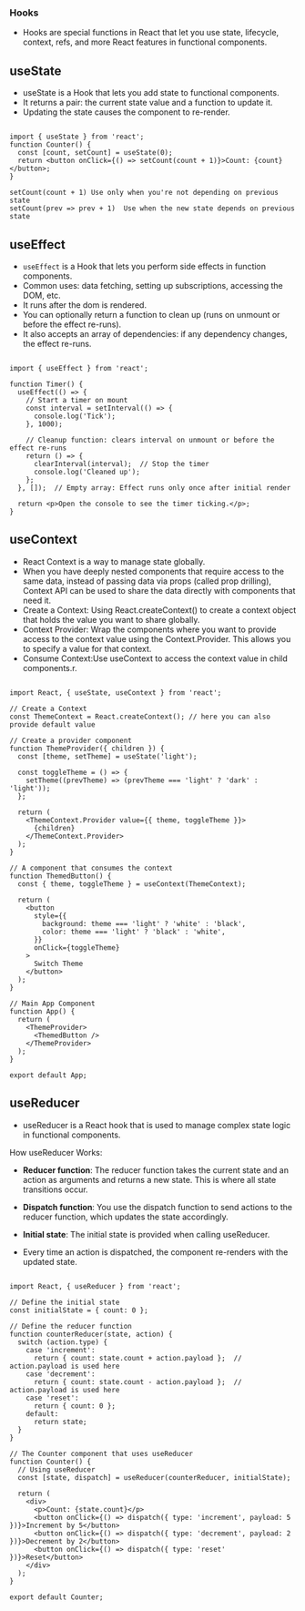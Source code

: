 ### Hooks
- Hooks are special functions in React that let you use state, lifecycle, context, refs, and more React features in functional components.

## useState
- useState is a Hook that lets you add state to functional components.
- It returns a pair: the current state value and a function to update it.
- Updating the state causes the component to re-render.

```

import { useState } from 'react';
function Counter() {
  const [count, setCount] = useState(0);
  return <button onClick={() => setCount(count + 1)}>Count: {count}</button>;
}

setCount(count + 1)	Use only when you're not depending on previous state
setCount(prev => prev + 1)	Use when the new state depends on previous state

```

## useEffect 
- `useEffect` is a Hook that lets you perform side effects in function components.
- Common uses: data fetching, setting up subscriptions, accessing the DOM, etc.
- It runs after the dom is rendered.
- You can optionally return a function to clean up (runs on unmount or before the effect re-runs).
- It also accepts an array of dependencies: if any dependency changes, the effect re-runs.

```

import { useEffect } from 'react';

function Timer() {
  useEffect(() => {
    // Start a timer on mount
    const interval = setInterval(() => {
      console.log('Tick');
    }, 1000);

    // Cleanup function: clears interval on unmount or before the effect re-runs
    return () => {
      clearInterval(interval);  // Stop the timer
      console.log('Cleaned up');
    };
  }, []);  // Empty array: Effect runs only once after initial render

  return <p>Open the console to see the timer ticking.</p>;
}

```

## useContext 

- React Context is a way to manage state globally.
- When you have deeply nested components that require access to the same data, instead of passing data via props (called prop drilling), Context API can be used to share the data directly with components that need it.
- Create a Context: Using React.createContext() to create a context object that holds the value you want to share globally.
- Context Provider: Wrap the components where you want to provide access to the context value using the Context.Provider. This allows you to specify a value for that context.
- Consume Context:Use useContext to access the context value in child components.r.

```

import React, { useState, useContext } from 'react';

// Create a Context
const ThemeContext = React.createContext(); // here you can also provide default value

// Create a provider component
function ThemeProvider({ children }) {
  const [theme, setTheme] = useState('light');
  
  const toggleTheme = () => {
    setTheme((prevTheme) => (prevTheme === 'light' ? 'dark' : 'light'));
  };

  return (
    <ThemeContext.Provider value={{ theme, toggleTheme }}>
      {children}
    </ThemeContext.Provider>
  );
}

// A component that consumes the context
function ThemedButton() {
  const { theme, toggleTheme } = useContext(ThemeContext);
  
  return (
    <button
      style={{
        background: theme === 'light' ? 'white' : 'black',
        color: theme === 'light' ? 'black' : 'white',
      }}
      onClick={toggleTheme}
    >
      Switch Theme
    </button>
  );
}

// Main App Component
function App() {
  return (
    <ThemeProvider>
      <ThemedButton />
    </ThemeProvider>
  );
}

export default App;

```

## useReducer

- useReducer is a React hook that is used to manage complex state logic in functional components.

How useReducer Works:

- **Reducer function**: The reducer function takes the current state and an action as arguments and returns a new state. This is where all state transitions occur.

- **Dispatch function**: You use the dispatch function to send actions to the reducer function, which updates the state accordingly.

- **Initial state**: The initial state is provided when calling useReducer.

- Every time an action is dispatched, the component re-renders with the updated state.

```

import React, { useReducer } from 'react';

// Define the initial state
const initialState = { count: 0 };

// Define the reducer function
function counterReducer(state, action) {
  switch (action.type) {
    case 'increment':
      return { count: state.count + action.payload };  // action.payload is used here
    case 'decrement':
      return { count: state.count - action.payload };  // action.payload is used here
    case 'reset':
      return { count: 0 };
    default:
      return state;
  }
}

// The Counter component that uses useReducer
function Counter() {
  // Using useReducer
  const [state, dispatch] = useReducer(counterReducer, initialState);

  return (
    <div>
      <p>Count: {state.count}</p>
      <button onClick={() => dispatch({ type: 'increment', payload: 5 })}>Increment by 5</button>
      <button onClick={() => dispatch({ type: 'decrement', payload: 2 })}>Decrement by 2</button>
      <button onClick={() => dispatch({ type: 'reset' })}>Reset</button>
    </div>
  );
}

export default Counter;



```


